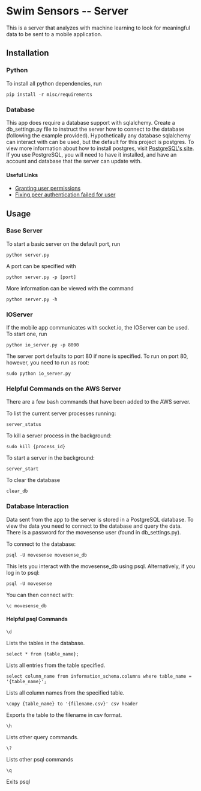 # Swim Sensors -- Server
This is a server that analyzes with machine learning to look for meaningful data to be sent to a mobile application.

## Installation
### Python
To install all python dependencies, run
```
pip install -r misc/requirements
```
### Database
This app does require a database support with sqlalchemy. Create a db_settings.py file to instruct the server how to connect to the database (following the example provided). Hypothetically any database sqlalchemy can interact with can be used, but the default for this project is postgres. To view more information about how to install postgres, visit [PostgreSQL's site](https://www.postgresql.org/download/). If you use PostgreSQL, you will need to have it installed, and have an account and database that the server can update with.

#### Useful Links
- [Granting user permissions](https://www.digitalocean.com/docs/databases/postgresql/how-to/modify-user-privileges/)
- [Fixing peer authentication failed for user](https://gist.github.com/AtulKsol/4470d377b448e56468baef85af7fd614)


## Usage
### Base Server
To start a basic server on the default port, run
```
python server.py
```

A port can be specified with
```
python server.py -p [port]
```

More information can be viewed with the command
```
python server.py -h
```

### IOServer
If the mobile app communicates with socket.io, the IOServer can be used. To start one, run
```
python io_server.py -p 8000
```
The server port defaults to port 80 if none is specified. To run on port 80, however, you need to run as root:
```
sudo python io_server.py
```


### Helpful Commands on the AWS Server
There are a few bash commands that have been added to the AWS server.

To list the current server processes running:
```
server_status
```

To kill a server process in the background:
```
sudo kill {process_id}
```

To start a server in the background:
```
server_start
```

To clear the database
```
clear_db
```

### Database Interaction
Data sent from the app to the server is stored in a PostgreSQL database. To view the data you need to connect to the database and query the data. There is a password for the movesense user (found in db_settings.py).

To connect to the database:
```
psql -U movesense movesense_db
```
This lets you interact with the movesense_db using psql.
Alternatively, if you log in to psql:
```
psql -U movesense
```
You can then connect with:
```
\c movesense_db
```


#### Helpful psql Commands

```
\d
```
Lists the tables in the database.

```
select * from {table_name};
```
Lists all entries from the table specified.

```
select column_name from information_schema.columns where table_name = '{table_name}';
```
Lists all column names from the specified table.

```
\copy {table_name} to '{filename.csv}' csv header
```
Exports the table to the filename in csv format.

```
\h
```
Lists other query commands.

```
\?
```
Lists other psql commands

```
\q
```
Exits psql
